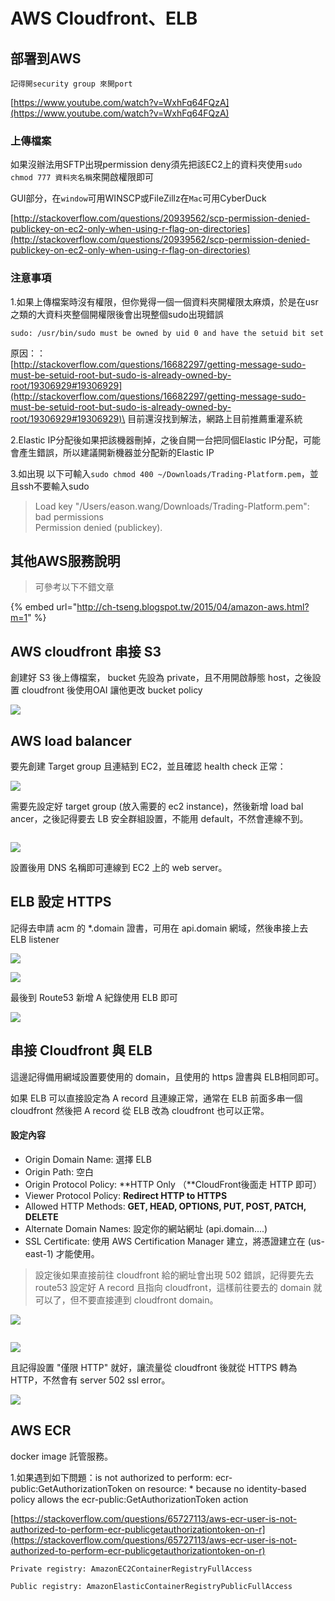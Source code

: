 # AWS Cloudfront、ELB

## 部署到AWS

```
記得開security group 來開port
```

[https://www.youtube.com/watch?v=WxhFq64FQzA](https://www.youtube.com/watch?v=WxhFq64FQzA)

### 上傳檔案

如果沒辦法用SFTP出現permission deny須先把該EC2上的資料夾使用`sudo chmod 777 資料夾名稱`來開啟權限即可

GUI部分，在`window`可用WINSCP或FileZillz在`Mac`可用CyberDuck

[http://stackoverflow.com/questions/20939562/scp-permission-denied-publickey-on-ec2-only-when-using-r-flag-on-directories](http://stackoverflow.com/questions/20939562/scp-permission-denied-publickey-on-ec2-only-when-using-r-flag-on-directories)

### 注意事項

1.如果上傳檔案時沒有權限，但你覺得一個一個資料夾開權限太麻煩，於是在usr之類的大資料夾整個開權限後會出現整個sudo出現錯誤

```
sudo: /usr/bin/sudo must be owned by uid 0 and have the setuid bit set
```

原因：：\
[http://stackoverflow.com/questions/16682297/getting-message-sudo-must-be-setuid-root-but-sudo-is-already-owned-by-root/19306929#19306929](http://stackoverflow.com/questions/16682297/getting-message-sudo-must-be-setuid-root-but-sudo-is-already-owned-by-root/19306929#19306929)\
目前還沒找到解法，網路上目前推薦重灌系統

2.Elastic IP分配後如果把該機器刪掉，之後自開一台把同個Elastic IP分配，可能會產生錯誤，所以建議開新機器並分配新的Elastic IP

3.如出現 以下可輸入`sudo chmod 400 ~/Downloads/Trading-Platform.pem`，並且ssh不要輸入sudo

> Load key "/Users/eason.wang/Downloads/Trading-Platform.pem": bad permissions\
> Permission denied (publickey).

## 其他AWS服務說明

> 可參考以下不錯文章

{% embed url="http://ch-tseng.blogspot.tw/2015/04/amazon-aws.html?m=1" %}

## AWS cloudfront 串接 S3

創建好 S3 後上傳檔案， bucket 先設為 private，且不用開啟靜態 host，之後設置 cloudfront 後使用OAI 讓他更改 bucket policy

![](<.gitbook/assets/截圖 2022-08-10 下午1.42.34.png>)



## AWS load balancer

要先創建 Target group 且連結到 EC2，並且確認 health check 正常：

![](<.gitbook/assets/截圖 2022-08-09 上午11.05.50.png>)

需要先設定好 target group (放入需要的 ec2 instance)，然後新增 load bal ancer，之後記得要去 LB 安全群組設置，不能用 default，不然會連線不到。

<img src=".gitbook/assets/截圖 2022-08-08 下午7.46.32.png" alt="" data-size="original">

![](<.gitbook/assets/截圖 2022-08-08 下午7.48.27.png>)

設置後用 DNS 名稱即可連線到 EC2 上的 web server。

## ELB 設定 HTTPS

記得去申請 acm 的 \*.domain 證書，可用在 api.domain 網域，然後串接上去 ELB listener&#x20;

![](<.gitbook/assets/截圖 2022-08-09 上午9.44.24.png>)

![](<.gitbook/assets/截圖 2022-08-09 上午9.43.47.png>)

最後到 Route53 新增 A 紀錄使用 ELB 即可

![](<.gitbook/assets/截圖 2022-08-09 上午9.44.03.png>)

## 串接 Cloudfront 與 ELB

這邊記得備用網域設置要使用的 domain，且使用的 https 證書與 ELB相同即可。

如果 ELB 可以直接設定為 A record 且連線正常，通常在 ELB 前面多串一個 cloudfront 然後把 A record 從 ELB 改為 cloudfront 也可以正常。

#### 設定內容

* Origin Domain Name: 選擇 ELB
* Origin Path: 空白
* Origin Protocol Policy: **HTTP Only （**CloudFront後面走 HTTP 即可）
* Viewer Protocol Policy: **Redirect HTTP to HTTPS**
* Allowed HTTP Methods: **GET, HEAD, OPTIONS, PUT, POST, PATCH, DELETE**
* Alternate Domain Names: 設定你的網站網址 (api.domain....)
* SSL Certificate: 使用 AWS Certification Manager 建立，將憑證建立在 (us-east-1) 才能使用。

> 設定後如果直接前往 cloudfront 給的網址會出現 502 錯誤，記得要先去 route53 設定好 A record 且指向 cloudfront，這樣前往要去的 domain 就可以了，但不要直接連到 cloudfront domain。

![](<.gitbook/assets/截圖 2022-08-09 上午10.35.10.png>)

<img src=".gitbook/assets/截圖 2022-08-09 上午10.36.48.png" alt="" data-size="original">

![](<.gitbook/assets/截圖 2022-08-09 上午10.36.43.png>)

且記得設置 "僅限 HTTP" 就好，讓流量從 cloudfront 後就從 HTTPS 轉為 HTTP，不然會有 server 502 ssl error。

![](<.gitbook/assets/截圖 2022-08-10 上午11.17.02.png>)

## AWS ECR

docker image 託管服務。

1.如果遇到如下問題：is not  authorized to perform: ecr-public:GetAuthorizationToken on resource: \* because no identity-based policy allows the ecr-public:GetAuthorizationToken action

[https://stackoverflow.com/questions/65727113/aws-ecr-user-is-not-authorized-to-perform-ecr-publicgetauthorizationtoken-on-r](https://stackoverflow.com/questions/65727113/aws-ecr-user-is-not-authorized-to-perform-ecr-publicgetauthorizationtoken-on-r)

```
Private registry: AmazonEC2ContainerRegistryFullAccess

Public registry: AmazonElasticContainerRegistryPublicFullAccess
```
